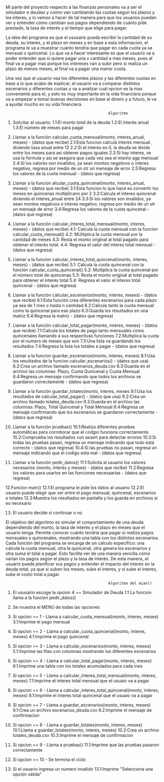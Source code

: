 Mi parte del proyecto respecto a las finanzas personales va a ser el simulador e deudas y coimo van cambiando las cuotas segun los plazos y los interes, y lo vamos a hacer de tal manera para que los usuarios puedan ver y entender cómo cambian sus pagos dependiendo de cuánto pide prestado, la tasa de interés y el tiempo que elige para pagar. 

La idea del programa es que el ususario pueda escribir la cantidad de su deuda, su interes, y el plazo en meses y en base a esta informacion, el programa le va a muestrar cuánto tendría que pagar en cada cuota ya se mensual o quincenal. Lo que va a hacer interesante es que el usuario va a poder entender que si quiere pagar una x cantidad a mas meses, pues al final va a pagar mas porque los intereses van a subir pero si realiza un plazo de menos meses, al final va a pagar una manor cuota. 

Una vez que el usuario vea los diferentes plazos y las diferentes cuotas en base a lo que acabo de explicar, el usuario va a comparar distintos escenarios y diferentes cuotas y va a analizar cual opcion es la mas conveniente para el, y esto es muy importante en la vida financiera porque va a empezar a tomar buenas decisiones en base al dinero y a futuro, le va a ayudar mucho en su vida financiera.




                                                   Algoritmo

1. Solicitar al usuario:
  1.1:El monto total de la deuda
  1.2:El interés anual
  1.3:El número de meses para pagar

2. Llamar a la función calcular_cuota_mensual(monto, interes_anual, meses) - (datos que recibe)
   2.1:Esta funcion calcula  interes mensual , diviendo  tasa anual entre 12
   2.2:Si el interes es 0, la deuda se divide entre los meses para asi obtener pagos iguales
   2.3:Si hay interes, se usa la formula y asi se asegura que cada vez sea el mismo agp mensual
   2.4:Si los valores son invalidos, ya sean montos negativos o interes negativo, regresa por medio de un str un mensaje de error
   2.5:Regresa los valores de la cuota mensual - (datos que regresa)
    
3. Llamar a la funcion alcular_cuota_quincenal(monto, interes_anual, meses) - (datos que recibe)
   3.1:Esta funcion lo que hace es convertir los meses en quincenas multiplicano por 2
   3.2:Calcula el interes quincenal diviendo el interes_anual entre 24
   3.3:Si los valores son invalidos, ya sean montos negativos o interes negativo, regresa por medio de un str un mensaje de error
   3.4:Regresa los valores de la cuota quincenal - (datos que regresa)

4. Llamar a la función calcular_interes_total_mensual(monto, interes, meses) - (datos que recibe)
   4.1: Calcula la cuota mensual con la funcion calcular_cuota_mensual()
   4.2: MUltiplica la cuota mensual por la cantidad de meses
   4.3: Resta el monto original al total pagado para obtener el interés total.
   4.4: Regresa el valor del interes total mensual - (datos que regresa)

5. Llamar a la funcion calcular_interes_total_quincenal(monto, interes, meses) - (datos que recibe)
   5.1: Calcula la cuota quincenal con la función calcular_cuota_quincenal()
   5.2: Multiplica la cuota quincenal por el número total de quincenas
   5.3: Resta el monto original al total pagado para obtener el interés total
   5.4: Regresa el valor el interes total quincenal - (datos que regresa)
   
6. Llamar a la función calcular_escenarios(monto, interes, meses) - (datos que recibe)
   6.1:Esta función crea diferentes escenarios para cada plazo ya sea de 1 mes o hasta n cantidad
   6.2:Calcula tanto la cuota mensual como la quincenal para ese plazo
   6.3:Guarda los resultados en una matriz
   6.4:Regresa la matriz - (datos que regresa)
   
7. Llamar a la función calcular_total_pagar(monto, interes, meses) - (datos que recibe)
   7.1:Calcula los totales de pago tanto mensuales como quincenales llamando a sus respectivas funciones
   7.2:Multiplica la cuota por el numero de meses que son
   7.3:Una lista va guardando los resultados
   7.4:Regresa la lista los totales a pagar - (datos que regresa)

8. Llamar a la funcion guardar_escenarios(monto, interes, meses)
   8.1:Usa los resultados de la funcion calcular_escenarios() - (datos que usa)
   8.2:Crea un archivo llamado escenarios_deuda.csv 
   8.3:Guarda en el archivo las columnas: Plazo, Cuota Quincenal y Cuota Mensual
   8.4:Regresa un mensaje confirmando que todos los archivos se guardaron correctamente - (datos que regresa)

9. Llamar a la función guardar_totales(monto, interes, meses
   9.1:Usa los resultados de calcular_total_pagar() - (datos que usa)
   9.2:Crea un archivo llamado totales_deuda.csv
   9.3:Guarda en el archivo las columnas: Plazo, Total Quincenal y Total Mensual
   9.4:Regresa un mensaje confirmando que los escenarios se guardaron correctamente - (datos que regresa)
   
10. Llamar a la función pruebas()
   10.1:Realiza diferentes pruebas automáticas para corroborar que el codgio funciona correctamente
   10.2:Comprueba los resultados con assert para detectar errores
   10.3:Si todas las pruebas pasan, regresa un mensaje indicando que todo está correcto - (datos que regresa)
   10.4:Si las pruebas no pasan, regresa un mensaje indicando que el codigo esta mal - (datos que regresa)

11. Llamar a la función pedir_datos() 
   11.1:Solicita al usuario los valores necesarios (monto, interés y meses) - (datos que recibe)
   11.2:Regresa los valores para usarlos en las funciones necesaarias - (datos que regresa)
    
12.Funcion main()
   12.1:El programa le pide los datos al usuario
   12.2:El usuario puede elegir que ver entre el pago mensual, quincenal, escenarios o totales
   12.3:Muestra los resultados en pantalla y los guarda en archivos si es necesario

13. El usuario decide si continuar o no



El objetivo del algoritmo es simular el comportamiento de una deuda dependiendo del monto, la tasa de interés y el plazo en meses que el 
usuario tenga. Permite conocer cuánto tendría que pagar si realiza pagos mensuales o quincenales, mostrando una tabla con los distintos 
escenarios. Cada función del programa se encarga de un cálculo específico: una calcula la cuota mensual, otra la quincenal, otra genera los 
escenarios y otra suma el total a pagar. Esto facilita ver de una manera sencilla cómo varían los pagos según el plazo y la tasa de interés. De 
esta manera, el usuario puede planificar sus pagos y entender el impacto del interés en la deuda total, ya que si suben los meses, sube el 
interes, y si sube el interes, sube el costo total a pagar.








                                                   Algoritmo del mian()


1. El ususario escoge la opcion 4 == Simulador de Deuda
   1.1 La funcion llama a la funcion pedir_datos() 

2. Se muestra el MENU de todas las opciones

3. Si opcion == 1 - Llama a calcular_cuota_mensual(monto, interes, meses)
   3.1:Imprime el pago mensual

4. Si opcion == 2 - Llama a calcular_cuota_quincenal(monto, interes, meses)
   4.1:Imprime el pago quincenal
   
5. Si opcion == 3 - Llama a calcular_escenarios(monto, interes, meses)
   5.1:Imprime las filas con columnas mostrando los diferentes escenarios

6. Si opcion == 4 - Llama a calcular_total_pagar(monto, interes, meses)
   6.1:Imprime una tabla con los totales acumulados para cada mes

7. Si opcion == 5 - Llama a calcular_interes_total_mensual(monto, interes, meses)
   7.1:Imprime el interes total mensual que el usuaio va a pagar 

8. Si opcion == 6 - Llama a calcular_interes_total_quincenal(monto, interes, meses)
   8.1:Imprime el interes total quincenal que el usuaio va a pagar

9. Si opcion == 7 - Llama a guardar_escenarios(monto, interes, meses)
   9.1:Crea un archivo escenarios_deuda.csv
   9.2:Imprime el mensaje de confirmacion

10. Si opcion == 8 - Llama a guardar_totales(monto, interes, meses)
   10.1:Llama a guardar_totales(monto, interes, meses)
   10.2:Crea un archivo totales_deuda.csv
   10.3:Imprime el mensaje de confirmacion

11. Si opcion == 9 - Llama a pruebas()
   11.1:Imprime que las pruebas pasaron correctamente

12. Si opcion == 10 - Se termina el ciclo

13. Si el usuario ingresa un numero invalido
   13.1:Imprime "Selecciona una opción válida"









     
   

                                                   
